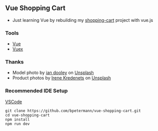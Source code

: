 ## Vue Shopping Cart

- Just learning Vue by rebuilding my [shopping-cart](https://github.com/bpetermann/shopping-cart) project with vue.js

### Tools
- [Vue](https://vuejs.org/guide/quick-start.html)
- [Vuex](https://vuex.vuejs.org/)

### Thanks

- Model photo by <a href="https://unsplash.com/@sadswim?utm_source=unsplash&utm_medium=referral&utm_content=creditCopyText">ian dooley</a> on <a href="https://unsplash.com/s/photos/model?utm_source=unsplash&utm_medium=referral&utm_content=creditCopyText">Unsplash</a><br>
- Product photos by <a href="https://unsplash.com/@ikredenets?utm_source=unsplash&utm_medium=referral&utm_content=creditCopyText">Irene Kredenets</a> on <a href="https://unsplash.com/s/photos/shoes?utm_source=unsplash&utm_medium=referral&utm_content=creditCopyText">Unsplash</a>


### Recommended IDE Setup

[VSCode](https://code.visualstudio.com/)

```
git clone https://github.com/bpetermann/vue-shopping-cart.git
cd vue-shopping-cart
npm install
npm run dev
```
